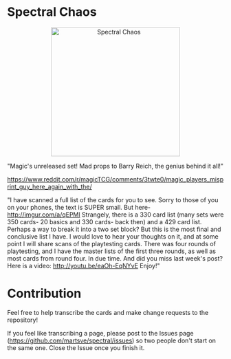 # Spectral Chaos 

<center><img src='https://raw.githubusercontent.com/martsve/Spectral/master/youtube%20art/logo.png' width=300 alt='Spectral Chaos' /></center>

"Magic's unreleased set! Mad props to Barry Reich, the genius behind it all!"

https://www.reddit.com/r/magicTCG/comments/3twte0/magic_players_misprint_guy_here_again_with_the/

"I have scanned a full list of the cards for you to see. Sorry to those of you on your phones, the text is SUPER small. But here- http://imgur.com/a/qEPMl   Strangely, there is a 330 card list (many sets were 350 cards- 20 basics and 330 cards- back then) and a 429 card list. Perhaps a way to break it into a two set block? But this is the most final and conclusive list I have. I would love to hear your thoughts on it, and at some point I will share scans of the playtesting cards. There was four rounds of playtesting, and I have the master lists of the first three rounds, as well as most cards from round four. In due time. And did you miss last week's post? Here is a video: http://youtu.be/eaOh-EqNYvE Enjoy!"

# Contribution

Feel free to help transcribe the cards and make change requests to the repository!

If you feel like transcribing a page, please post to the Issues page (https://github.com/martsve/spectral/issues) so two people don't start on the same one. Close the Issue once you finish it.
